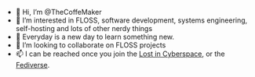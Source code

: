 - 👋 Hi, I’m @TheCoffeMaker
- 👀 I’m interested in FLOSS, software development, systems engineering, self-hosting and lots of other nerdy things
- 🌱 Everyday is a new day to learn something new.
- 💞️ I’m looking to collaborate on FLOSS projects
- 📫 I can be reached once you join the [Lost in Cyberspace](xmpp:lostincyberspace@conference.cyberdelia.com.ar?join), or the [Fediverse](https://pleroma.cyberdelia.com.ar/thecoffemaker).

<!---
TheCoffeMaker/TheCoffeMaker is a ✨ special ✨ repository because its `README.md` (this file) appears on your GitHub profile.
You can click the Preview link to take a look at your changes.
--->
